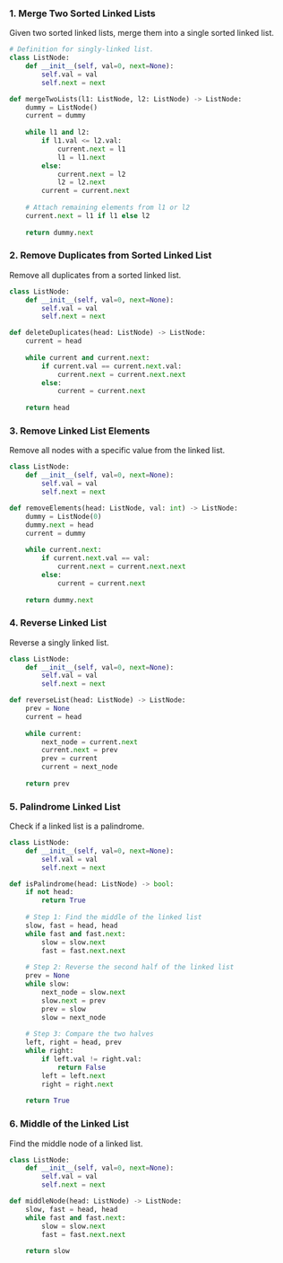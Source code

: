 ### 1. **Merge Two Sorted Linked Lists**

Given two sorted linked lists, merge them into a single sorted linked list.

```python
# Definition for singly-linked list.
class ListNode:
    def __init__(self, val=0, next=None):
        self.val = val
        self.next = next

def mergeTwoLists(l1: ListNode, l2: ListNode) -> ListNode:
    dummy = ListNode()
    current = dummy
    
    while l1 and l2:
        if l1.val <= l2.val:
            current.next = l1
            l1 = l1.next
        else:
            current.next = l2
            l2 = l2.next
        current = current.next
    
    # Attach remaining elements from l1 or l2
    current.next = l1 if l1 else l2
    
    return dummy.next
```

### 2. **Remove Duplicates from Sorted Linked List**

Remove all duplicates from a sorted linked list.

```python
class ListNode:
    def __init__(self, val=0, next=None):
        self.val = val
        self.next = next

def deleteDuplicates(head: ListNode) -> ListNode:
    current = head
    
    while current and current.next:
        if current.val == current.next.val:
            current.next = current.next.next
        else:
            current = current.next
    
    return head
```

### 3. **Remove Linked List Elements**

Remove all nodes with a specific value from the linked list.

```python
class ListNode:
    def __init__(self, val=0, next=None):
        self.val = val
        self.next = next

def removeElements(head: ListNode, val: int) -> ListNode:
    dummy = ListNode(0)
    dummy.next = head
    current = dummy
    
    while current.next:
        if current.next.val == val:
            current.next = current.next.next
        else:
            current = current.next
    
    return dummy.next
```

### 4. **Reverse Linked List**

Reverse a singly linked list.

```python
class ListNode:
    def __init__(self, val=0, next=None):
        self.val = val
        self.next = next

def reverseList(head: ListNode) -> ListNode:
    prev = None
    current = head
    
    while current:
        next_node = current.next
        current.next = prev
        prev = current
        current = next_node
    
    return prev
```

### 5. **Palindrome Linked List**

Check if a linked list is a palindrome.

```python
class ListNode:
    def __init__(self, val=0, next=None):
        self.val = val
        self.next = next

def isPalindrome(head: ListNode) -> bool:
    if not head:
        return True
    
    # Step 1: Find the middle of the linked list
    slow, fast = head, head
    while fast and fast.next:
        slow = slow.next
        fast = fast.next.next
    
    # Step 2: Reverse the second half of the linked list
    prev = None
    while slow:
        next_node = slow.next
        slow.next = prev
        prev = slow
        slow = next_node
    
    # Step 3: Compare the two halves
    left, right = head, prev
    while right:
        if left.val != right.val:
            return False
        left = left.next
        right = right.next
    
    return True
```

### 6. **Middle of the Linked List**

Find the middle node of a linked list.

```python
class ListNode:
    def __init__(self, val=0, next=None):
        self.val = val
        self.next = next

def middleNode(head: ListNode) -> ListNode:
    slow, fast = head, head
    while fast and fast.next:
        slow = slow.next
        fast = fast.next.next
    
    return slow
